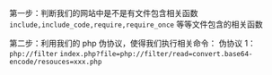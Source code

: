 第一步：判断我们的网站中是不是有文件包含相关函数 `include,include_code,require,require_once` 等等文件包含的相关函数

第二步：利用我们的 php 伪协议，使得我们执行相关命令：
伪协议 1：
`php://filter`
`index.php?file=php://filter/read=convert.base64-encode/resouces=xxx.php`
